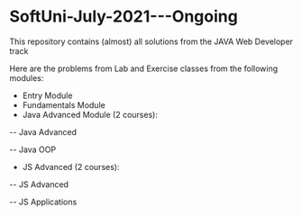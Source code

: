 # SoftUni-July-2021---Ongoing
This repository contains (almost) all solutions from the JAVA Web Developer track

Here are the problems from Lab and Exercise classes from the following modules:

* Entry Module
* Fundamentals Module
* Java Advanced Module (2 courses):

-- Java Advanced

-- Java OOP

* JS Advanced (2 courses):

-- JS Advanced

-- JS Applications

